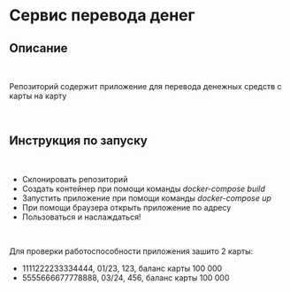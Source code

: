 <h1>Сервис перевода денег</h1>
<h2>Описание</h2>
<br>
<p>Репозиторий содержит приложение для перевода денежных средств с карты на карту</p>
<br>
<h2>Инструкция по запуску</h2>
<br>
<ul>
  <li>Склонировать репозиторий</li>
  <li>Создать контейнер при помощи команды <i>docker-compose build</i></li>
  <li>Запустить приложение при помощи команды <i>docker-compose up</i></li>
  <li>При помощи браузера открыть приложение по адресу<a href="https://serp-ya.github.io/card-transfer/"></a></li>
  <li>Пользоваться и наслаждаться!</li>
</ul>
<br>
<p>Для проверки работоспособности приложения зашито 2 карты:</p>
<ul>
  <li>1111222233334444, 01/23, 123, баланс карты 100 000</li>
  <li>5555666677778888, 03/24, 456, баланс карты 100 000</li>
</ul>
